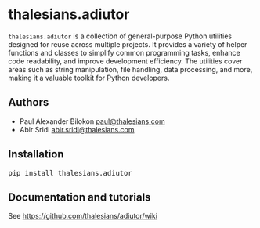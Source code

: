 # thalesians.adiutor

`thalesians.adiutor` is a collection of general-purpose Python utilities designed for reuse across multiple projects. It provides a variety of helper functions and classes to simplify common programming tasks, enhance code readability, and improve development efficiency. The utilities cover areas such as string manipulation, file handling, data processing, and more, making it a valuable toolkit for Python developers.

## Authors

- Paul Alexander Bilokon <paul@thalesians.com>
- Abir Sridi <abir.sridi@thalesians.com>

## Installation

<pre>
pip install thalesians.adiutor
</pre>

## Documentation and tutorials

See https://github.com/thalesians/adiutor/wiki

